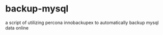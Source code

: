 backup-mysql
============

a script of  utilizing percona innobackupex to automatically backup mysql data online
